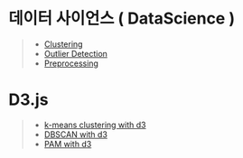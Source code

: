 # 데이터 사이언스 ( DataScience )
> * [ Clustering ](https://yja938882.github.io/data_science/clustering)
> * [ Outlier Detection ](https://github.com/yja938882/yja938882.github.io/blob/master/data_science/outlierdetection.md)
> * [ Preprocessing ](https://yja938882.github.io/data_science/preprocessing)
  
# D3.js
> * [ k-means clustering with d3 ](https://yja938882.github.io/d3_practice/k_means.html)
> * [ DBSCAN with d3 ](https://yja938882.github.io/d3_practice/dbscan.html)
> * [ PAM with d3 ](https://yja938882.github.io/d3_practice/pam.html)
